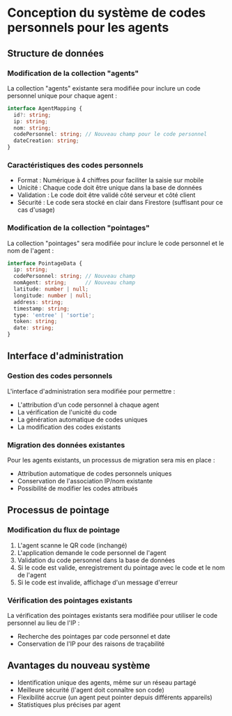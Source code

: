 # Conception du système de codes personnels pour les agents

## Structure de données

### Modification de la collection "agents"
La collection "agents" existante sera modifiée pour inclure un code personnel unique pour chaque agent :

```typescript
interface AgentMapping {
  id?: string;
  ip: string;
  nom: string;
  codePersonnel: string; // Nouveau champ pour le code personnel
  dateCreation: string;
}
```

### Caractéristiques des codes personnels
- Format : Numérique à 4 chiffres pour faciliter la saisie sur mobile
- Unicité : Chaque code doit être unique dans la base de données
- Validation : Le code doit être validé côté serveur et côté client
- Sécurité : Le code sera stocké en clair dans Firestore (suffisant pour ce cas d'usage)

### Modification de la collection "pointages"
La collection "pointages" sera modifiée pour inclure le code personnel et le nom de l'agent :

```typescript
interface PointageData {
  ip: string;
  codePersonnel: string; // Nouveau champ
  nomAgent: string;      // Nouveau champ
  latitude: number | null;
  longitude: number | null;
  address: string;
  timestamp: string;
  type: 'entree' | 'sortie';
  token: string;
  date: string;
}
```

## Interface d'administration

### Gestion des codes personnels
L'interface d'administration sera modifiée pour permettre :
- L'attribution d'un code personnel à chaque agent
- La vérification de l'unicité du code
- La génération automatique de codes uniques
- La modification des codes existants

### Migration des données existantes
Pour les agents existants, un processus de migration sera mis en place :
- Attribution automatique de codes personnels uniques
- Conservation de l'association IP/nom existante
- Possibilité de modifier les codes attribués

## Processus de pointage

### Modification du flux de pointage
1. L'agent scanne le QR code (inchangé)
2. L'application demande le code personnel de l'agent
3. Validation du code personnel dans la base de données
4. Si le code est valide, enregistrement du pointage avec le code et le nom de l'agent
5. Si le code est invalide, affichage d'un message d'erreur

### Vérification des pointages existants
La vérification des pointages existants sera modifiée pour utiliser le code personnel au lieu de l'IP :
- Recherche des pointages par code personnel et date
- Conservation de l'IP pour des raisons de traçabilité

## Avantages du nouveau système
- Identification unique des agents, même sur un réseau partagé
- Meilleure sécurité (l'agent doit connaître son code)
- Flexibilité accrue (un agent peut pointer depuis différents appareils)
- Statistiques plus précises par agent
